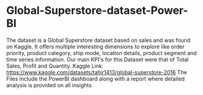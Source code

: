 # Global-Superstore-dataset-Power-BI
The dataset is a Global Superstore dataset based on sales and was found on Kaggle. It offers multiple interesting dimensions to explore like order priority, product category, ship mode, location details, product segment and time series information. Our main KPI's for this Dataset were that of Total Sales, Profit and Quantity.
Kaggle Link:
https://www.kaggle.com/datasets/tahir1413/global-superstore-2016
The Files include the PowerBI dashboard along with a report where detailed analysis is provided on all insights.


